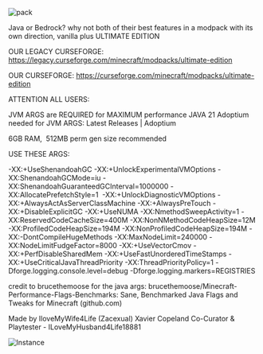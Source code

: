![pack](https://github.com/AcenTan/Ultimate-Edition/assets/157233954/807c6bd1-3370-4044-8481-13d5dac35a19)

Java or Bedrock? why not both of their best features in a modpack with its own direction, vanilla plus ULTIMATE EDITION

OUR LEGACY CURSEFORGE: https://legacy.curseforge.com/minecraft/modpacks/ultimate-edition

OUR CURSEFORGE: https://curseforge.com/minecraft/modpacks/ultimate-edition

ATTENTION ALL USERS:


JVM ARGS are REQUIRED for MAXIMUM performance
JAVA 21 Adoptium needed for JVM ARGS: Latest Releases | Adoptium


6GB RAM,  512MB perm gen size recommended

USE THESE ARGS:

-XX:+UseShenandoahGC -XX:+UnlockExperimentalVMOptions -XX:ShenandoahGCMode=iu -XX:ShenandoahGuaranteedGCInterval=1000000 -XX:AllocatePrefetchStyle=1  -XX:+UnlockDiagnosticVMOptions -XX:+AlwaysActAsServerClassMachine -XX:+AlwaysPreTouch -XX:+DisableExplicitGC -XX:+UseNUMA -XX:NmethodSweepActivity=1 -XX:ReservedCodeCacheSize=400M -XX:NonNMethodCodeHeapSize=12M -XX:ProfiledCodeHeapSize=194M -XX:NonProfiledCodeHeapSize=194M -XX:-DontCompileHugeMethods -XX:MaxNodeLimit=240000 -XX:NodeLimitFudgeFactor=8000 -XX:+UseVectorCmov -XX:+PerfDisableSharedMem -XX:+UseFastUnorderedTimeStamps -XX:+UseCriticalJavaThreadPriority -XX:ThreadPriorityPolicy=1 -Dforge.logging.console.level=debug -Dforge.logging.markers=REGISTRIES

credit to brucethemoose for the java args: brucethemoose/Minecraft-Performance-Flags-Benchmarks: Sane, Benchmarked Java Flags and Tweaks for Minecraft (github.com)

Made by IloveMyWife4Life (Zacexual) Xavier Copeland
Co-Curator & Playtester - ILoveMyHusband4Life18881

![Instance](https://github.com/AcenTan/Ultimate-Edition/assets/157233954/df006986-982e-4a64-b157-3cc46e00de14)

